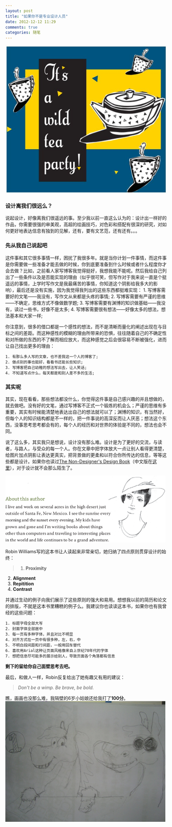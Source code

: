 ```yaml
---
layout: post
title: "如果你不是专业设计人员"
date: 2012-12-12 11:29
comments: true
categories: 随笔
---
```


<img src="/images/robin_williams_book.jpg" alt="Robin Williams">

### 设计离我们很远么？

说起设计，好像离我们很遥远的事。至少我以前一直这么认为的：设计出一样好的作品，你需要很强的审美观，高超的绘画技巧，对色彩和搭配有很深的研究，对如何更好地表达信息有独到的见解，还有，要有文艺范，还有还有。。。

<!--more-->

### 先从我自己说起吧
这件事和其它很多事情一样，困扰了我很多年。就是当你计划一件事情，而这件事是你需要做一些准备才能去做的时候，你到底要准备到什么时候或者什么程度你才会去做？比如，之前看人家写博客我觉得挺好，我想我能不能呢。然后我给自己列出了一些条件以及是否能实现的理由（似乎很可笑，但写作对于我来说一直是个挺遥远的事情，上学时写作文是我最痛苦的事情，你知道这个阴影给我多大的影响），最后还是没有实施，因为我觉得我列出的这些东西都挺难实现：
    1. 写博客需要好的文笔——我没有，写作文从来都是头疼的事情;
    2. 写博客需要有严谨的思维——不确定，思维方式不像做数学题;
    3. 写博客需要有渊博的知识做基础——我没有，读过一些书，好像不是太多;
    4. 写博客需要很有想法——好像太多的想法，想法基本和大家一样;

你注意到，很多的借口都是一个感性的想法，而不是清晰而量化的阐述出现在与目标之间的差距。而这种感性的模糊的理由所带来的恐惧，往往随着自己的不确定性和对所做的东西的不了解而相应放大，而这种感觉之后会很容易不断被强化，进而让自己找出更多的理由：

    1. 有那么多人写的文章，也不差我这一个人的博客了;
    2. 做点别的事也挺好，看看书还能长些知识;
    3. 写博客把自己幼稚的想法写出去，让人笑话;
    4. 不知道写点什么，每天都是和别人差不多的生活;

### 其实呢

其实，现在看看，那些想法都没什么，你觉得这件事是自己感兴趣的并且想做的，就去做吧。没有好的文笔，通过写博客不正式一个锻炼的机会么；严谨的思维有多重要，其实有时候能清楚地表达出自己的想法就可以了；渊博的知识，有当然好，但每个人的知识结构都是不一样的，把一件事说的高深反而让人厌恶；想法这个东西，没事思考思考都会有的，每个人的经历和对世界的体验是不同的，想法也会不同。

说了这么多，其实我只是想说，设计没有那么难。设计是为了更好的交流，与读者，与路人，与受众的每一个人。你在文章中把字体放大一点让别人看得更清楚，给图片加点阴影让表达更真实，把背景做的更柔和以符合你所传达的信息，等等这些都是设计。如果你也读过[The Non-Designer's Design Book](http://book.douban.com/subject/2995759/)（中文版在[这里](http://book.douban.com/subject/3323633/)），对于设计就不会那么陌生了。

<img src="/images/robin_williams.png" alt="Robin Williams" width="500">

Robin
Williams写的这本书让人读起来非常亲切，她归纳了四点原则贯穿设计的始终：

> 1. **Proximity**
 2. **Alignment**
 3. **Repitition**
 4. **Contrast**

并通过生动的例子向我们展示了这些原则的强大和易用。想想我以前的简历和论文的排版，不就是这本书里糟糕的例子么。我建议你也读读这本书，如果你也有我曾经的这些问题：

    1. 标题字母全部大写
    2. 封面字体全部居中
    3. 每一页有多种字体，并且对比不明显
    4. 对齐方式在一页中有很多种，左，右，中
    5. 不明白段间距和行间距，一般用回车替代
    6. 喜欢用Arial这种让页面风格像来自上世纪70年代的字体
    7. 想把信息尽可能多的展示给别人，导致页面各个角落都有信息

**剩下的留给你自己面壁思考去吧。**

最后，和做人一样，Robin反复给出了她有趣又有用的建议：

> *Don't be a wimp.*
> *Be brave, be bold.*

瞧，画画也没那么难，我隔壁的6岁小姑娘还给我打了**100分**。
<img src="/images/my_horse.jpg" alt="my horse" width="500">

